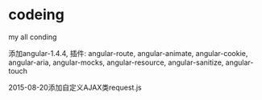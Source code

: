 # codeing
my all conding


添加angular-1.4.4,
插件:
    angular-route,
    angular-animate,
    angular-cookie,
    angular-aria,
    angular-mocks,
    angular-resource,
    angular-sanitize,
    angular-touch
    
    
2015-08-20添加自定义AJAX类request.js
